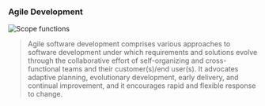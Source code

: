 ### Agile Development
![Scope functions](https://encrypted-tbn0.gstatic.com/images?q=tbn%3AANd9GcRxrupAu-A7SKkObulBlmagbrtg7umyIZPufh3EDSM7XBHbYCVf)

>Agile software development comprises various approaches to software development under which requirements and solutions evolve through the collaborative effort of self-organizing and cross-functional teams and their customer(s)/end user(s). It advocates adaptive planning, evolutionary development, early delivery, and continual improvement, and it encourages rapid and flexible response to change.
